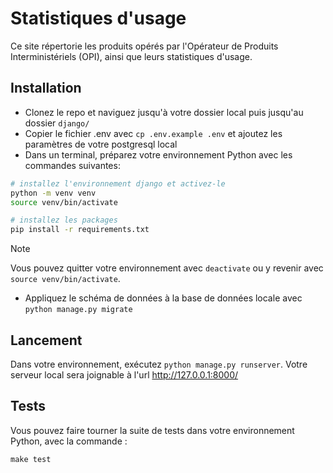 # Statistiques d'usage

Ce site répertorie les produits opérés par l'Opérateur de Produits Interministériels (OPI), ainsi que leurs statistiques d'usage. 

## Installation

- Clonez le repo et naviguez jusqu'à votre dossier local puis jusqu'au dossier `django/`
- Copier le fichier .env avec `cp .env.example .env` et ajoutez les paramètres de votre postgresql local
- Dans un terminal, préparez votre environnement Python avec les commandes suivantes:
```bash
# installez l'environnement django et activez-le
python -m venv venv
source venv/bin/activate

# installez les packages
pip install -r requirements.txt
```

> [!NOTE]
> Vous pouvez quitter votre environnement avec `deactivate` ou y revenir avec `source venv/bin/activate`.

- Appliquez le schéma de données à la base de données locale avec `python manage.py migrate`

## Lancement

Dans votre environnement, exécutez `python manage.py runserver`. 
Votre serveur local sera joignable à l'url http://127.0.0.1:8000/

## Tests

Vous pouvez faire tourner la suite de tests dans votre environnement Python, avec la commande :
```
make test
```